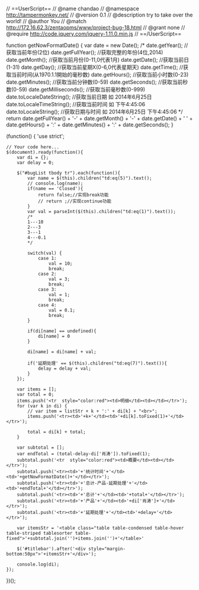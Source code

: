 // ==UserScript==
// @name         chandao
// @namespace    http://tampermonkey.net/
// @version      0.1
// @description  try to take over the world!
// @author       You
// @match        http://172.16.62.3/zentaopms/www/project-bug-18.html
// @grant        none
// @require    http://code.jquery.com/jquery-1.11.0.min.js
// ==/UserScript==

function getNowFormatDate() {
    var date = new Date();
    /*
    date.getYear();        //获取当前年份(2位)
    date.getFullYear();    //获取完整的年份(4位,2014)
    date.getMonth();       //获取当前月份(0-11,0代表1月)
    date.getDate();        //获取当前日(1-31)
    date.getDay();         //获取当前星期X(0-6,0代表星期天)
    date.getTime();        //获取当前时间(从1970.1.1開始的毫秒数)
    date.getHours();       //获取当前小时数(0-23)
    date.getMinutes();     //获取当前分钟数(0-59)
    date.getSeconds();     //获取当前秒数(0-59)
    date.getMilliseconds();    //获取当前毫秒数(0-999)
    date.toLocaleDateString();     //获取当前日期   如 2014年6月25日
    date.toLocaleTimeString();     //获取当前时间   如 下午4:45:06
    date.toLocaleString();         //获取日期与时间 如 2014年6月25日 下午4:45:06
    */
    return date.getFullYear() + '-' + date.getMonth() + '-' + date.getDate() + ' ' + date.getHours() + ':' + date.getMinutes() + ':' + date.getSeconds();
}

(function() {
    'use strict';

    // Your code here...
    $(document).ready(function(){
        var di = {};
        var delay = 0;

        $("#bugList tbody tr").each(function(){
            var name = $(this).children("td:eq(5)").text();
            // console.log(name);
            if(name == 'Closed'){
                return false;//实现break功能
                // return ;//实现continue功能
            }
            var val = parseInt($(this).children("td:eq(1)").text());
            /*
            1---10
            2---3
            3---1
            4---0.1
            */

            switch(val) {
                case 1:
                    val = 10;
                    break;
                case 2:
                    val = 3;
                    break;
                case 3:
                    val = 1;
                    break;
                case 4:
                    val = 0.1;
                    break;
            }

            if(di[name] == undefined){
                di[name] = 0
            }

            di[name] = di[name] + val;

            if('延期处理' == $(this).children("td:eq(7)").text()){
                delay = delay + val;
            }
        });

        var items = [];
        var total = 0;
        items.push('<tr  style="color:red"><td>明细</td><td></td></tr>');
        for (var k in di) {
            // var item = listStr + k + ':' + di[k] + "<br>";
            items.push('<tr><td>'+k+'</td><td>'+di[k].toFixed(1)+'</td></tr>');

            total = di[k] + total;
        }

        var subtotal = [];
        var endTotal = (total-delay-di['肖涛']).toFixed(1);
        subtotal.push('<tr  style="color:red"><td>概要</td><td></td></tr>');
        subtotal.push('<tr><td>'+'统计时间'+'</td><td>'+getNowFormatDate()+'</td></tr>');
        subtotal.push('<tr><td>'+'总计-产品-延期处理'+'</td><td>'+endTotal+'</td></tr>');
        subtotal.push('<tr><td>'+'总计'+'</td><td>'+total+'</td></tr>');
        subtotal.push('<tr><td>'+'产品'+'</td><td>'+di['肖涛']+'</td></tr>');
        subtotal.push('<tr><td>'+'延期处理'+'</td><td>'+delay+'</td></tr>');

        var itemsStr = '<table class="table table-condensed table-hover table-striped tablesorter table-fixed">'+subtotal.join('')+items.join('')+'</table>'

        $('#titlebar').after('<div style="margin-bottom:50px">'+itemsStr+'</div>');

        console.log(di);
    });


})();
